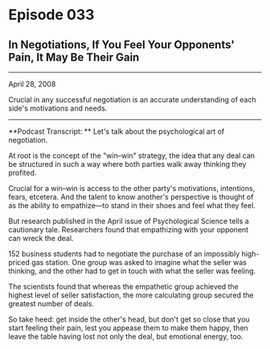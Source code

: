 # Episode 033

## In Negotiations, If You Feel Your Opponents' Pain, It May Be Their Gain

---

April 28, 2008

Crucial in any successful negotiation is an accurate understanding of each side's motivations and needs.

---

**Podcast Transcript: ** Let's talk about the psychological art of negotiation.

At root is the concept of the "win–win" strategy, the idea that any deal can be structured in such a way where both parties walk away thinking they profited.

Crucial for a win–win is access to the other party's motivations, intentions, fears, etcetera. And the talent to know another's perspective is thought of as the ability to empathize—to stand in their shoes and feel what they feel.

But research published in the April issue of Psychological Science tells a cautionary tale. Researchers found that empathizing with your opponent can wreck the deal.

152 business students had to negotiate the purchase of an impossibly high-priced gas station. One group was asked to imagine what the seller was thinking, and the other had to get in touch with what the seller was feeling.

The scientists found that whereas the empathetic group achieved the highest level of seller satisfaction, the more calculating group secured the greatest number of deals.

So take heed: get inside the other's head, but don't get so close that you start feeling their pain, lest you appease them to make them happy, then leave the table having lost not only the deal, but emotional energy, too.

